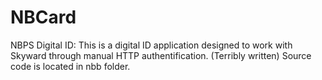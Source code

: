 # NBCard
NBPS Digital ID:
This is a digital ID application designed to work with Skyward through manual HTTP authentification.
(Terribly written) Source code is located in nbb folder.

